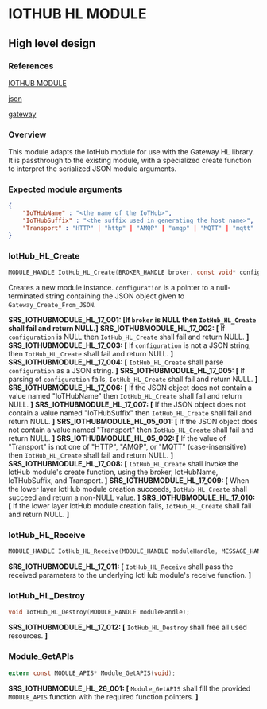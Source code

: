 IOTHUB HL MODULE
================

High level design
-----------------

### References
[IOTHUB MODULE](./iothub.md)

[json](http://www.json.org)

[gateway](../../../../devdoc/gateway_requirements.md)

### Overview

This module adapts the IotHub module for use with the Gateway HL library. It is passthrough to the existing module,
with a specialized create function to interpret the serialized JSON module arguments.

### Expected module arguments
```json
{
    "IoTHubName" : "<the name of the IoTHub>",
    "IoTHubSuffix" : "<the suffix used in generating the host name>",
    "Transport" : "HTTP" | "http" | "AMQP" | "amqp" | "MQTT" | "mqtt"
}
```


### IotHub_HL_Create
```C
MODULE_HANDLE IotHub_HL_Create(BROKER_HANDLE broker, const void* configuration);
```
Creates a new module instance. `configuration` is a pointer to a null-terminated string containing the JSON object 
given to `Gateway_Create_From_JSON`.

**SRS_IOTHUBMODULE_HL_17_001: [**If `broker` is NULL then `IotHub_HL_Create` shall fail and return NULL.**]**
**SRS_IOTHUBMODULE_HL_17_002: [** If `configuration` is NULL then `IotHub_HL_Create` shall fail and return NULL. **]**
**SRS_IOTHUBMODULE_HL_17_003: [** If `configuration` is not a JSON string, then `IotHub_HL_Create` shall fail and return NULL. **]**
**SRS_IOTHUBMODULE_HL_17_004: [** `IotHub_HL_Create` shall parse `configuration` as a JSON string. **]**
**SRS_IOTHUBMODULE_HL_17_005: [** If parsing of `configuration` fails, `IotHub_HL_Create` shall fail and return NULL. **]**
**SRS_IOTHUBMODULE_HL_17_006: [** If the JSON object does not contain a value named "IoTHubName" then `IotHub_HL_Create` shall fail and return NULL. **]**
**SRS_IOTHUBMODULE_HL_17_007: [** If the JSON object does not contain a value named "IoTHubSuffix" then `IotHub_HL_Create` shall fail and return NULL. **]**
**SRS_IOTHUBMODULE_HL_05_001: [** If the JSON object does not contain a value named "Transport" then `IotHub_HL_Create` shall fail and return NULL. **]**
**SRS_IOTHUBMODULE_HL_05_002: [** If the value of "Transport" is not one of "HTTP", "AMQP", or "MQTT" (case-insensitive) then `IotHub_HL_Create` shall fail and return NULL. **]**
**SRS_IOTHUBMODULE_HL_17_008: [** `IotHub_HL_Create` shall invoke the IotHub module's create function, using the broker, IotHubName, IoTHubSuffix, and Transport. **]**
**SRS_IOTHUBMODULE_HL_17_009: [** When the lower layer IotHub module creation succeeds, `IotHub_HL_Create` shall succeed and return a non-NULL value. **]**
**SRS_IOTHUBMODULE_HL_17_010: [** If the lower layer IotHub module creation fails, `IotHub_HL_Create` shall fail and return NULL. **]**

### IotHub_HL_Receive
```C
MODULE_HANDLE IotHub_HL_Receive(MODULE_HANDLE moduleHandle, MESSAGE_HANDLE messageHandle);
```

**SRS_IOTHUBMODULE_HL_17_011: [** `IotHub_HL_Receive` shall pass the received parameters to the underlying IotHub module's receive function. **]**

### IotHub_HL_Destroy
```C
void IotHub_HL_Destroy(MODULE_HANDLE moduleHandle);
```

**SRS_IOTHUBMODULE_HL_17_012: [** `IotHub_HL_Destroy` shall free all used resources. **]**

### Module_GetAPIs
```C
extern const MODULE_APIS* Module_GetAPIS(void);
```

**SRS_IOTHUBMODULE_HL_26_001: [** `Module_GetAPIS` shall fill the provided `MODULE_APIS` function with the required function pointers. **]**
